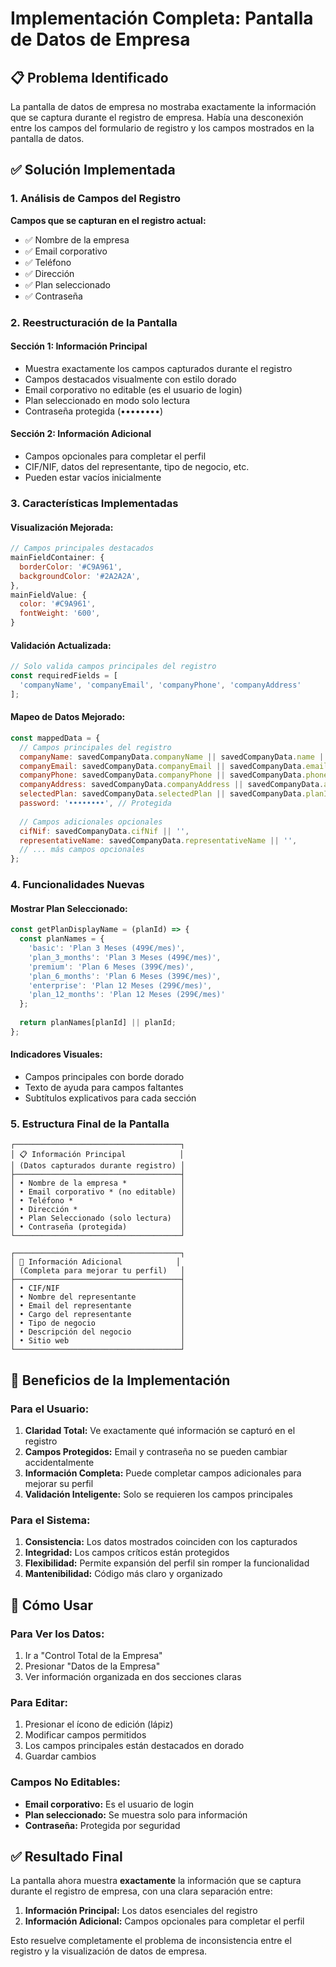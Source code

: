 # Implementación Completa: Pantalla de Datos de Empresa

## 📋 Problema Identificado

La pantalla de datos de empresa no mostraba exactamente la información que se captura durante el registro de empresa. Había una desconexión entre los campos del formulario de registro y los campos mostrados en la pantalla de datos.

## ✅ Solución Implementada

### 1. **Análisis de Campos del Registro**

**Campos que se capturan en el registro actual:**
- ✅ Nombre de la empresa
- ✅ Email corporativo  
- ✅ Teléfono
- ✅ Dirección
- ✅ Plan seleccionado
- ✅ Contraseña

### 2. **Reestructuración de la Pantalla**

#### **Sección 1: Información Principal**
- Muestra exactamente los campos capturados durante el registro
- Campos destacados visualmente con estilo dorado
- Email corporativo no editable (es el usuario de login)
- Plan seleccionado en modo solo lectura
- Contraseña protegida (••••••••)

#### **Sección 2: Información Adicional**
- Campos opcionales para completar el perfil
- CIF/NIF, datos del representante, tipo de negocio, etc.
- Pueden estar vacíos inicialmente

### 3. **Características Implementadas**

#### **Visualización Mejorada:**
```javascript
// Campos principales destacados
mainFieldContainer: {
  borderColor: '#C9A961',
  backgroundColor: '#2A2A2A',
},
mainFieldValue: {
  color: '#C9A961',
  fontWeight: '600',
}
```

#### **Validación Actualizada:**
```javascript
// Solo valida campos principales del registro
const requiredFields = [
  'companyName', 'companyEmail', 'companyPhone', 'companyAddress'
];
```

#### **Mapeo de Datos Mejorado:**
```javascript
const mappedData = {
  // Campos principales del registro
  companyName: savedCompanyData.companyName || savedCompanyData.name || '',
  companyEmail: savedCompanyData.companyEmail || savedCompanyData.email || '',
  companyPhone: savedCompanyData.companyPhone || savedCompanyData.phone || '',
  companyAddress: savedCompanyData.companyAddress || savedCompanyData.address || '',
  selectedPlan: savedCompanyData.selectedPlan || savedCompanyData.planId || '',
  password: '••••••••', // Protegida
  
  // Campos adicionales opcionales
  cifNif: savedCompanyData.cifNif || '',
  representativeName: savedCompanyData.representativeName || '',
  // ... más campos opcionales
};
```

### 4. **Funcionalidades Nuevas**

#### **Mostrar Plan Seleccionado:**
```javascript
const getPlanDisplayName = (planId) => {
  const planNames = {
    'basic': 'Plan 3 Meses (499€/mes)',
    'plan_3_months': 'Plan 3 Meses (499€/mes)',
    'premium': 'Plan 6 Meses (399€/mes)',
    'plan_6_months': 'Plan 6 Meses (399€/mes)',
    'enterprise': 'Plan 12 Meses (299€/mes)',
    'plan_12_months': 'Plan 12 Meses (299€/mes)'
  };
  
  return planNames[planId] || planId;
};
```

#### **Indicadores Visuales:**
- Campos principales con borde dorado
- Texto de ayuda para campos faltantes
- Subtítulos explicativos para cada sección

### 5. **Estructura Final de la Pantalla**

```
┌─────────────────────────────────────┐
│ 📋 Información Principal            │
│ (Datos capturados durante registro) │
├─────────────────────────────────────┤
│ • Nombre de la empresa *            │
│ • Email corporativo * (no editable) │
│ • Teléfono *                        │
│ • Dirección *                       │
│ • Plan Seleccionado (solo lectura)  │
│ • Contraseña (protegida)            │
└─────────────────────────────────────┘

┌─────────────────────────────────────┐
│ 📝 Información Adicional            │
│ (Completa para mejorar tu perfil)   │
├─────────────────────────────────────┤
│ • CIF/NIF                           │
│ • Nombre del representante          │
│ • Email del representante           │
│ • Cargo del representante           │
│ • Tipo de negocio                   │
│ • Descripción del negocio           │
│ • Sitio web                         │
└─────────────────────────────────────┘
```

## 🎯 Beneficios de la Implementación

### **Para el Usuario:**
1. **Claridad Total:** Ve exactamente qué información se capturó en el registro
2. **Campos Protegidos:** Email y contraseña no se pueden cambiar accidentalmente
3. **Información Completa:** Puede completar campos adicionales para mejorar su perfil
4. **Validación Inteligente:** Solo se requieren los campos principales

### **Para el Sistema:**
1. **Consistencia:** Los datos mostrados coinciden con los capturados
2. **Integridad:** Los campos críticos están protegidos
3. **Flexibilidad:** Permite expansión del perfil sin romper la funcionalidad
4. **Mantenibilidad:** Código más claro y organizado

## 🚀 Cómo Usar

### **Para Ver los Datos:**
1. Ir a "Control Total de la Empresa"
2. Presionar "Datos de la Empresa"
3. Ver información organizada en dos secciones claras

### **Para Editar:**
1. Presionar el ícono de edición (lápiz)
2. Modificar campos permitidos
3. Los campos principales están destacados en dorado
4. Guardar cambios

### **Campos No Editables:**
- **Email corporativo:** Es el usuario de login
- **Plan seleccionado:** Se muestra solo para información
- **Contraseña:** Protegida por seguridad

## ✅ Resultado Final

La pantalla ahora muestra **exactamente** la información que se captura durante el registro de empresa, con una clara separación entre:

1. **Información Principal:** Los datos esenciales del registro
2. **Información Adicional:** Campos opcionales para completar el perfil

Esto resuelve completamente el problema de inconsistencia entre el registro y la visualización de datos de empresa.